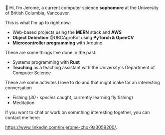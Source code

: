 👋 Hi, I’m Jerome, a current computer science **sophomore** at the University of British Columbia, Vancouver. 

This is what I'm up to right now: 

- Web-based projects using the **MERN** stack and **AWS**
- **Object Detection** @UBCAgroBot using **PyTorch & OpenCV**
- **Microcontroller programming** with Arduino 

These are some things I've done in the past: 

- Systems programming with **Rust**
- **Teaching** as a teaching assistant with the University's Department of Computer Science

These are some activites I love to do and that might make for an interesting conversation 

- Fishing (*30+ species* caught, currently learning fly fishing) 
- Meditation 

If you want to chat or work on something interesting together, you can contact me here: 

https://www.linkedin.com/in/jerome-cho-9a3059200/. 

<!---
jeromecho/jeromecho is a ✨ special ✨ repository because its `README.md` (this file) appears on your GitHub profile.
You can click the Preview link to take a look at your changes.
--->

